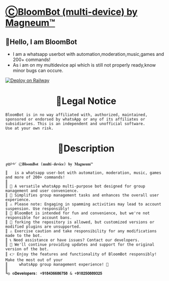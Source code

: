 # [ⒸBloomBot (multi-device) by Magneum™](https://bit.ly/magneum)



## 🤖Hello, I am BloomBot

- I am a whatsapp userbot with automation,moderation,music,games and 200+ commands!
- As i am on my multidevice api which is still not properly ready,know minor bugs can occure.

[![Deploy on Railway](https://railway.app/button.svg)](https://railway.app/template/3wb-AP?referralCode=B6ZmKf)

<h1 align="center"><b>🚨Legal Notice</b></h1>

```
BloomBot is in no way affiliated with, authorized, maintained,
sponsored or endorsed by whatsApp or any of its affiliates or
subsidiaries. This is an independent and unofficial software.
Use at your own risk.
```


<h1 align="center"><b>🚨Description</b></h1>

```
╔⧉༻ Ⓒ𝐁𝐥𝐨𝐨𝐦𝐁𝐨𝐭 (𝐦𝐮𝐥𝐭𝐢-𝐝𝐞𝐯𝐢𝐜𝐞) 𝐛𝐲 𝐌𝐚𝐠𝐧𝐞𝐮𝐦™
║   is a whatsapp user-bot with automation, moderation, music, games and more of 200+ commands!
║
║ 🌟 A versatile whatsApp multi-purpose bot designed for group management and user convenience.
║ 🚀 Simplifies group management tasks and enhances the overall user experience.
║ ⚠️ Please note: Engaging in spamming activities may lead to account suspension. Use responsibly!
║ 🎉 BloomBot is intended for fun and convenience, but we're not responsible for account bans.
║ 🔀 forking the repository is allowed, but customized versions or modified plugins are unsupported.
║ ⚠️ Exercise caution and take responsibility for any modifications made to the bot.
║ 📞 Need assistance or have issues? Contact our developers.
║ 🔄 We'll continue providing updates and support for the original version of the bot.
║ 👉 Enjoy the features and functionality of BloomBot responsibly! Make the most out of your 
║     whatsApp group management experience! 🎉
║
╚◎ ⚙️𝐃𝐞𝐯𝐞𝐥𝐨𝐩𝐞𝐫𝐬: +𝟗𝟏𝟖𝟒𝟑𝟔𝟔𝟖𝟔𝟕𝟓𝟖 & +𝟗𝟏𝟖𝟐𝟓𝟎𝟖𝟖𝟗𝟑𝟐𝟓
```